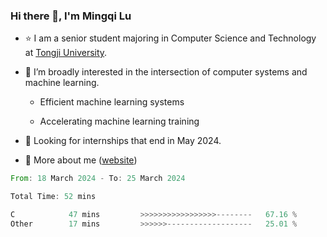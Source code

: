 ### Hi there 👋, I'm Mingqi Lu

- :star: I am a senior student majoring in Computer Science and Technology at [Tongji University](https://en.tongji.edu.cn/p/#/).

- :thinking: I’m broadly interested in the intersection of computer systems and machine learning.

  - Efficient machine learning systems

  - Accelerating machine learning training

- :seedling: Looking for internships that end in May 2024.

- 💬 More about me ([website](https://lmqqqqqq.github.io/))

<!--START_SECTION:waka-->

```rust
From: 18 March 2024 - To: 25 March 2024

Total Time: 52 mins

C            47 mins         >>>>>>>>>>>>>>>>>--------   67.16 %
Other        17 mins         >>>>>>-------------------   25.01 %
```

<!--END_SECTION:waka-->

